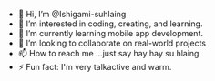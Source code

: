 - 👋 Hi, I’m @Ishigami-suhlaing
- 👀 I’m interested in coding, creating, and learning.
- 🌱 I’m currently learning mobile app development.
- 💞️ I’m looking to collaborate on real-world projects
- 📫 How to reach me ...just say hay hay su hlaing
- ⚡ Fun fact: I'm very talkactive and warm.

<!---
Ishigami-suhlaing/Ishigami-suhlaing is a ✨ special ✨ repository because its `README.md` (this file) appears on your GitHub profile.
You can click the Preview link to take a look at your changes.
--->
